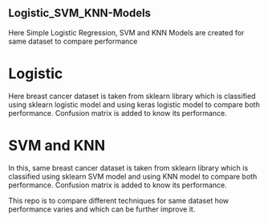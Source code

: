 ## Logistic_SVM_KNN-Models
Here Simple Logistic Regression, SVM and KNN Models are created for same dataset to compare performance

# Logistic
Here breast cancer dataset is taken from sklearn library which is classified using sklearn logistic model and using keras logistic model to compare both performance. Confusion matrix is added to know its performance.

# SVM and KNN
In this, same breast cancer dataset is taken from sklearn library which is classified using sklearn SVM model and using KNN model to compare both performance. Confusion matrix is added to know its performance.

This repo is to compare different techniques for same dataset how performance varies and which can be further improve it.

